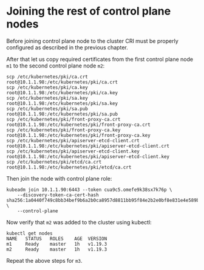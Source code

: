 Joining the rest of control plane nodes
===

Before joining control plane node to the cluster CRI must be properly configured as described in the previous chapter.

After that let us copy required certificates from the first control plane node `m1` to the second control plane node `m2`:

```
scp /etc/kubernetes/pki/ca.crt root@10.1.1.98:/etc/kubernetes/pki/ca.crt
scp /etc/kubernetes/pki/ca.key root@10.1.1.98:/etc/kubernetes/pki/ca.key
scp /etc/kubernetes/pki/sa.key root@10.1.1.98:/etc/kubernetes/pki/sa.key
scp /etc/kubernetes/pki/sa.pub root@10.1.1.98:/etc/kubernetes/pki/sa.pub
scp /etc/kubernetes/pki/front-proxy-ca.crt root@10.1.1.98:/etc/kubernetes/pki/front-proxy-ca.crt
scp /etc/kubernetes/pki/front-proxy-ca.key root@10.1.1.98:/etc/kubernetes/pki/front-proxy-ca.key
scp /etc/kubernetes/pki/apiserver-etcd-client.crt root@10.1.1.98:/etc/kubernetes/pki/apiserver-etcd-client.crt
scp /etc/kubernetes/pki/apiserver-etcd-client.key root@10.1.1.98:/etc/kubernetes/pki/apiserver-etcd-client.key
scp /etc/kubernetes/pki/etcd/ca.crt root@10.1.1.98:/etc/kubernetes/pki/etcd/ca.crt
```

Then join the node with control plane role:

```
kubeadm join 10.1.1.90:6443 --token cua9c5.omefe9k38sx7k76p \
    --discovery-token-ca-cert-hash sha256:1a0440f749c8bb34bef9b6a2b0ca8957d8811bb95f84e2b2e0bf8e831e4e589b \
    --control-plane
```
Now verify that `m2` was added to the cluster using kubectl:

```
kubectl get nodes
NAME   STATUS   ROLES    AGE  VERSION
m1     Ready    master   1h   v1.19.3
m2     Ready    master   1h   v1.19.3
```

Repeat the above steps for `m3`.